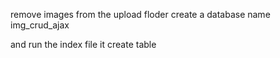 remove images from the upload floder
create a database name img_crud_ajax

and run the index file it create table 
